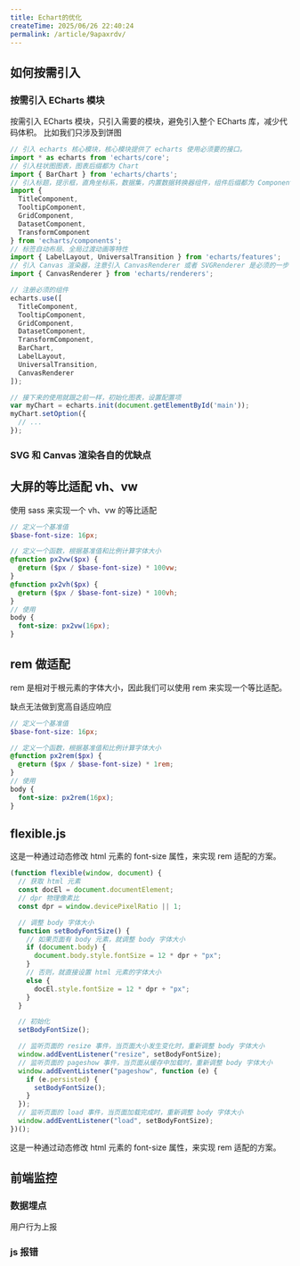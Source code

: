 ```yaml
---
title: Echart的优化
createTime: 2025/06/26 22:40:24
permalink: /article/9apaxrdv/
---
```


## 如何按需引入

### 按需引入 ECharts 模块

按需引入 ECharts 模块，只引入需要的模块，避免引入整个 ECharts 库，减少代码体积。
比如我们只涉及到饼图

```js
// 引入 echarts 核心模块，核心模块提供了 echarts 使用必须要的接口。
import * as echarts from 'echarts/core';
// 引入柱状图图表，图表后缀都为 Chart
import { BarChart } from 'echarts/charts';
// 引入标题，提示框，直角坐标系，数据集，内置数据转换器组件，组件后缀都为 Component
import {
  TitleComponent,
  TooltipComponent,
  GridComponent,
  DatasetComponent,
  TransformComponent
} from 'echarts/components';
// 标签自动布局、全局过渡动画等特性
import { LabelLayout, UniversalTransition } from 'echarts/features';
// 引入 Canvas 渲染器，注意引入 CanvasRenderer 或者 SVGRenderer 是必须的一步
import { CanvasRenderer } from 'echarts/renderers';

// 注册必须的组件
echarts.use([
  TitleComponent,
  TooltipComponent,
  GridComponent,
  DatasetComponent,
  TransformComponent,
  BarChart,
  LabelLayout,
  UniversalTransition,
  CanvasRenderer
]);

// 接下来的使用就跟之前一样，初始化图表，设置配置项
var myChart = echarts.init(document.getElementById('main'));
myChart.setOption({
  // ...
});
```

### SVG 和 Canvas 渲染各自的优缺点


## 大屏的等比适配 vh、vw

使用 sass 来实现一个 vh、vw 的等比适配

```scss
// 定义一个基准值
$base-font-size: 16px;

// 定义一个函数，根据基准值和比例计算字体大小
@function px2vw($px) {
  @return ($px / $base-font-size) * 100vw;
}
@function px2vh($px) {
  @return ($px / $base-font-size) * 100vh;
}
// 使用
body {
  font-size: px2vw(16px);
}
```

## rem 做适配

rem 是相对于根元素的字体大小，因此我们可以使用 rem 来实现一个等比适配。

缺点无法做到宽高自适应响应

```scss
// 定义一个基准值
$base-font-size: 16px;

// 定义一个函数，根据基准值和比例计算字体大小
@function px2rem($px) {
  @return ($px / $base-font-size) * 1rem;
}
// 使用
body {
  font-size: px2rem(16px);
}
```

## flexible.js

这是一种通过动态修改 html 元素的 font-size 属性，来实现 rem 适配的方案。

```js
(function flexible(window, document) {
  // 获取 html 元素
  const docEl = document.documentElement;
  // dpr 物理像素比
  const dpr = window.devicePixelRatio || 1;

  // 调整 body 字体大小
  function setBodyFontSize() {
    // 如果页面有 body 元素，就调整 body 字体大小
    if (document.body) {
      document.body.style.fontSize = 12 * dpr + "px";
    }
    // 否则，就直接设置 html 元素的字体大小
    else {
      docEl.style.fontSize = 12 * dpr + "px";
    }
  }

  // 初始化
  setBodyFontSize();

  // 监听页面的 resize 事件，当页面大小发生变化时，重新调整 body 字体大小
  window.addEventListener("resize", setBodyFontSize);
  // 监听页面的 pageshow 事件，当页面从缓存中加载时，重新调整 body 字体大小
  window.addEventListener("pageshow", function (e) {
    if (e.persisted) {
      setBodyFontSize();
    }
  });
  // 监听页面的 load 事件，当页面加载完成时，重新调整 body 字体大小
  window.addEventListener("load", setBodyFontSize);
})();
```

这是一种通过动态修改 html 元素的 font-size 属性，来实现 rem 适配的方案。

## 前端监控

### 数据埋点

用户行为上报

### js 报错

###
